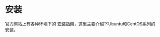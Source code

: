# 安装
官方网站上有各种环境下的 [安装指南](https://docs.docker.com/installation/#installation)，这里主要介绍下Ubuntu和CentOS系列的安装。
